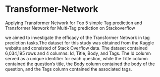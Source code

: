 # Transformer-Network
Applying Transformer Network for Top 5 simple Tag prediction and Transformer Network for Multi-Tag prediction on Stackoverflow

we aimed to investigate the efficacy of the Transformer Network in tag prediction tasks.The dataset for this study was obtained from the Kaggle website and consisted of
Stack Overflow data. The dataset contained 6,034,195 rows and 4 columns: Id, Title, Body, and Tags. The Id column served as a unique identifier for each question, while
the Title column contained the question’s title, the Body column contained the body of the question, and the Tags column contained the associated tags. 
